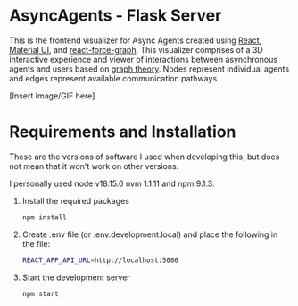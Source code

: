 # AsyncAgents - Flask Server

This is the frontend visualizer for Async Agents created using [React](https://react.dev/), [Material UI](https://mui.com/), and [react-force-graph](https://github.com/vasturiano/react-force-graph). This visualizer comprises of a 3D interactive experience and viewer of interactions between asynchronous agents and users based on [graph theory](https://en.wikipedia.org/wiki/Graph_theory). Nodes represent individual agents and edges represent available communication pathways.

[Insert Image/GIF here]


# Requirements and Installation
These are the versions of software I used when developing this, but does not mean that it won't work on other versions.

I personally used node v18.15.0 nvm 1.1.11 and npm 9.1.3.

1. Install the required packages

   ```sh
   npm install
   ```

2. Create .env file (or .env.development.local) and place the following in the file:

   ```sh
   REACT_APP_API_URL=http://localhost:5000
   ```

3. Start the development server

   ```sh
   npm start
   ```
